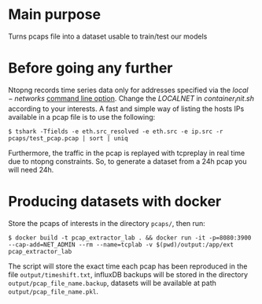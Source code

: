 # Main purpose
Turns pcaps file into a dataset usable to train/test our models

# Before going any further
Ntopng records time series data only for addresses specified via the $local-networks$ [command line option](https://www.ntop.org/guides/ntopng/cli_options.html). Change the $LOCALNET$ in $container_init.sh$ according to your interests. A fast and simple way of listing the hosts IPs available in a pcap file is to use the following: 
```
$ tshark -Tfields -e eth.src_resolved -e eth.src -e ip.src -r pcaps/test_pcap.pcap | sort | uniq
```
Furthermore, the traffic in the pcap is replayed with tcpreplay in real time due to ntopng constraints. So, to generate a dataset from a 24h pcap you will need 24h.

# Producing datasets with docker
Store the pcaps of interests in the directory `pcaps/`, then run:
```
$ docker build -t pcap_extractor_lab . && docker run -it -p=8080:3900 --cap-add=NET_ADMIN --rm --name=tcplab -v $(pwd)/output:/app/ext pcap_extractor_lab
```
The script will store the exact time each pcap has been reproduced in the file `output/timeshift.txt`, influxDB backups will be stored in the directory `output/pcap_file_name.backup`, datasets will be available at path `output/pcap_file_name.pkl`.

